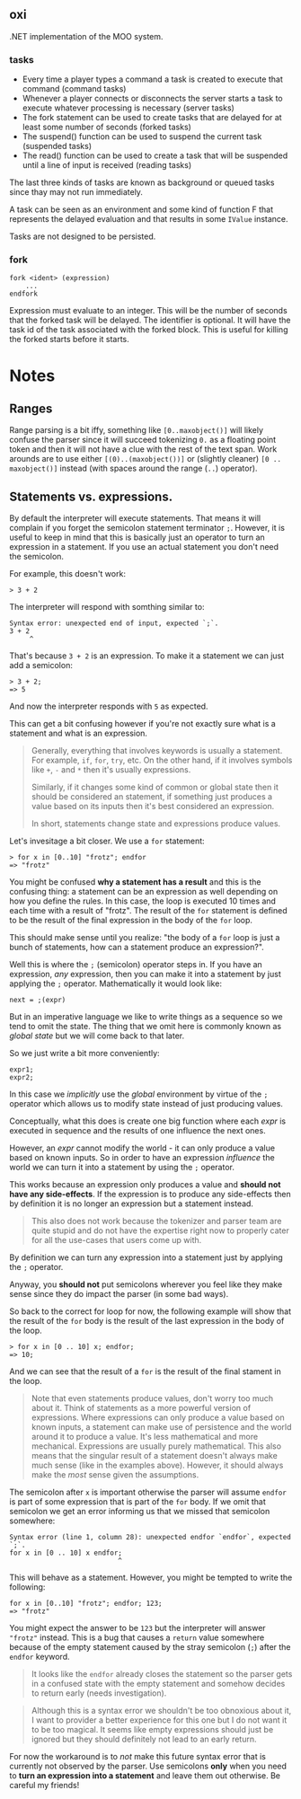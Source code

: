 ## oxi
.NET implementation of the MOO system.

### tasks
* Every time a player types a command a task is created to execute that command (command tasks)
* Whenever a player connects or disconnects the server starts a task to execute whatever processing is necessary (server tasks)
* The fork statement can be used to create tasks that are delayed for at least some number of seconds (forked tasks)
* The suspend() function can be used to suspend the current task (suspended tasks)
* The read() function can be used to create a task that will be suspended until a line of input is received (reading tasks)

The last three kinds of tasks are known as background or queued tasks since thay may not run immediately.

A task can be seen as an environment and some kind of function F that represents the delayed evaluation and that results in some `IValue` instance.

Tasks are not designed to be persisted.

### fork
```
fork <ident> (expression)
    ...
endfork
```

Expression must evaluate to an integer. This will be the number of seconds that the forked task will be delayed. The identifier is optional. It will have the task id of the task associated with the forked block. This is useful for killing the forked starts before it starts.

# Notes
## Ranges
Range parsing is a bit iffy, something like `[0..maxobject()]` will likely confuse the parser since it will succeed tokenizing `0.` as a floating point token and then it will not have a clue with the rest of the text span. Work arounds are to use either `[(0)..(maxobject())]` or (slightly cleaner) `[0 .. maxobject()]` instead (with spaces around the range (`..`) operator).

## Statements vs. expressions.
By default the interpreter will execute statements. That means it will complain if you forget the semicolon statement terminator `;`. However, it is useful to keep in mind that this is basically just an operator to turn an expression in a statement. If you use an actual statement you don't need the semicolon.

For example, this doesn't work:
```
> 3 + 2
```

The interpreter will respond with somthing similar to:
```
Syntax error: unexpected end of input, expected `;`.
3 + 2
     ^
```

That's because `3 + 2` is an expression. To make it a statement we can just add a semicolon:
```
> 3 + 2;
=> 5
```

And now the interpreter responds with `5` as expected.

This can get a bit confusing however if you're not exactly sure what is a statement and what is an expression. 

> Generally, everything that involves keywords is usually a statement. For example, `if`, `for`, `try`, etc. On the other hand, if it involves symbols like `+`, `-` and `*` then it's usually expressions. 
>
> Similarly, if it changes some kind of common or global state then it should be considered an statement, if something just produces a value based on its inputs then it's best considered an expression. 
>
> In short, statements change state and expressions produce values.

Let's invesitage a bit closer. We use a `for` statement:
```
> for x in [0..10] "frotz"; endfor
=> "frotz"
```

You might be confused **why a statement has a result** and this is the confusing thing: a statement can be an expression as well depending on how you define the rules. In this case, the loop is executed 10 times and each time with a result of "frotz". The result of the `for` statement is defined to be the result of the final expression in the body of the `for` loop.

This should make sense until you realize: "the body of a `for` loop is just a bunch of statements, how can a statement produce an expression?".

Well this is where the `;` (semicolon) operator steps in. If you have an expression, *any* expression, then you can make it into a statement by just applying the `;` operator. Mathematically it would look like:
```
next = ;(expr)
```

But in an imperative language we like to write things as a sequence so we tend to omit the state. The thing that we omit here is commonly known as *global state* but we will come back to that later.

So we just write a bit more conveniently:
```
expr1;
expr2;
```

In this case we *implicitly* use the *global* environment by virtue of the `;` operator which allows us to modify state instead of just producing values.

Conceptually, what this does is create one big function where each *expr* is executed in sequence and the results of one influence the next ones.

However, an *expr* cannot modify the world - it can only produce a value based on known inputs. So in order to have an expression *influence* the world we can turn it into a statement by using the `;` operator.

This works because an expression only produces a value and **should not have any side-effects**. If the expression is to produce any side-effects then by definition it is no longer an expression but a statement instead.

> This also does not work because the tokenizer and parser team are quite stupid and do not have the expertise right now to properly cater for all the use-cases that users come up with.

By definition we can turn any expression into a statement just by applying the `;` operator.

Anyway, you **should not** put semicolons wherever you feel like they make sense since they do impact the parser (in some bad ways).

So back to the correct for loop for now, the following example will show that the result of the `for` body is the result of the last expression in the body of the loop.
```
> for x in [0 .. 10] x; endfor;
=> 10;
```

And we can see that the result of a `for` is the result of the final stament in the loop. 

> Note that even statements produce values, don't worry too much about it. Think of statements as a more powerful version of expressions. Where expressions can only produce a value based on known inputs, a statement can make use of persistence and the world around it to produce a value. It's less mathematical and more mechanical. Expressions are usually purely mathematical. This also means that the singular result of a statement doesn't always make much sense (like in the examples above). However, it should always make the *most* sense given the assumptions.

The semicolon after `x` is important otherwise the parser will assume `endfor` is part of some expression that is part of the `for` body. If we omit that semicolon we get an error informing us that we missed that semicolon somewhere:
```
Syntax error (line 1, column 28): unexpected endfor `endfor`, expected `;`.
for x in [0 .. 10] x endfor;
                           ^
```

This will behave as a statement. However, you might be tempted to write the following:
```
for x in [0..10] "frotz"; endfor; 123;
=> "frotz"
```
You might expect the answer to be `123` but the interpreter will answer `"frotz"` instead. This is a bug that causes a `return` value somewhere because of the empty statement caused by the stray semicolon (`;`) after the `endfor` keyword. 

> It looks like the `endfor` already closes the statement so the parser gets in a confused state with the empty statement and somehow decides to return early (needs investigation).

> Although this is a syntax error we shouldn't be too obnoxious about it, I want to provider a better experience for this one but I do not want it to be too magical. It seems like empty expressions should just be ignored but they should definitely not lead to an early return.

For now the workaround is to *not* make this future syntax error that is currently not observed by the parser. Use semicolons **only** when you need to **turn an expression into a statement** and leave them out otherwise. Be careful my friends!
